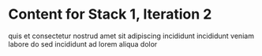# Content for Stack 1, Iteration 2
quis et consectetur nostrud amet sit adipiscing incididunt incididunt veniam labore do sed incididunt ad lorem aliqua dolor 
